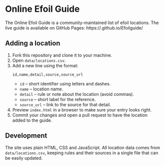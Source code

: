 # Online Efoil Guide

The Online Efoil Guide is a community-maintained list of efoil locations. The live guide is available on GitHub Pages:
https://<your-github-username>.github.io/Efoilguide/

## Adding a location

1. Fork this repository and clone it to your machine.
2. Open `data/locations.csv`.
3. Add a new line using the format:
   ```csv
   id,name,detail,source,source_url
   ```
   - `id` – short identifier using letters and dashes.
   - `name` – location name.
   - `detail` – rule or note about the location (avoid commas).
   - `source` – short label for the reference.
   - `source_url` – link to the source for that detail.
4. Preview `index.html` in a browser to make sure your entry looks right.
5. Commit your changes and open a pull request to have the location added to the guide.

## Development

The site uses plain HTML, CSS and JavaScript. All location data comes from `data/locations.csv`, keeping rules and their sources in a single file that can be easily updated.
